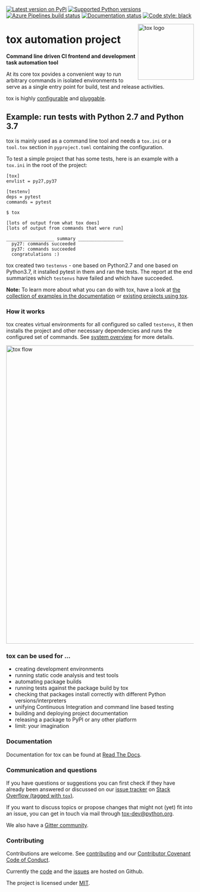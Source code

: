 [![Latest version on
PyPi](https://badge.fury.io/py/tox.svg)](https://badge.fury.io/py/tox)
[![Supported Python
versions](https://img.shields.io/pypi/pyversions/tox.svg)](https://pypi.org/project/tox/)
[![Azure Pipelines build
status](https://dev.azure.com/toxdev/tox/_apis/build/status/tox%20ci?branchName=master)](https://dev.azure.com/toxdev/tox/_build/latest?definitionId=9&branchName=master)
[![Documentation
status](https://readthedocs.org/projects/tox/badge/?version=latest&style=flat-square)](https://tox.readthedocs.io/en/latest/?badge=latest)
[![Code style:
black](https://img.shields.io/badge/code%20style-black-000000.svg)](https://github.com/python/black)

<a href="https://tox.readthedocs.io">
    <img src="https://raw.githubusercontent.com/tox-dev/tox/master/docs/_static/img/tox.png"
         alt="tox logo"
         height="150px"
         align="right">
</a>

# tox automation project

**Command line driven CI frontend and development task automation tool**

At its core tox povides a convenient way to run arbitrary commands in
isolated environments to serve as a single entry point for build, test
and release activities.

tox is highly
[configurable](https://tox.readthedocs.io/en/latest/config.html) and
[pluggable](https://tox.readthedocs.io/en/latest/plugins.html).

## Example: run tests with Python 2.7 and Python 3.7

tox is mainly used as a command line tool and needs a `tox.ini` or a
`tool.tox` section in `pyproject.toml` containing the configuration.

To test a simple project that has some tests, here is an example with
a `tox.ini` in the root of the project:

``` {.sourceCode .ini}
[tox]
envlist = py27,py37

[testenv]
deps = pytest
commands = pytest
```

``` {.sourceCode .console}
$ tox

[lots of output from what tox does]
[lots of output from commands that were run]

__________________ summary _________________
  py27: commands succeeded
  py37: commands succeeded
  congratulations :)
```

tox created two ``testenvs`` - one based on Python2.7 and one based on
Python3.7, it installed pytest in them and ran the tests. The report at
the end summarizes which ``testenvs`` have failed and which have
succeeded.

**Note:** To learn more about what you can do with tox, have a look at
[the collection of examples in the
documentation](https://tox.readthedocs.io/en/latest/examples.html)
or [existing projects using
tox](https://github.com/search?l=INI&q=tox.ini+in%3Apath&type=Code).

### How it works

tox creates virtual environments for all configured so called
``testenvs``, it then installs the project and other necessary
dependencies and runs the configured set of commands. See [system
overview](https://tox.readthedocs.io/en/latest/#system-overview) for
more details.

<a href="https://tox.readthedocs.io/en/latest/#system-overview">
    <img src="https://raw.githubusercontent.com/tox-dev/tox/master/docs/img/tox_flow.png"
         alt="tox flow"
         width="800px"
         align="center">
</a>

### tox can be used for ...

-   creating development environments
-   running static code analysis and test tools
-   automating package builds
-   running tests against the package build by tox
-   checking that packages install correctly with different Python
    versions/interpreters
-   unifying Continuous Integration and command line based testing
-   building and deploying project documentation
-   releasing a package to PyPI or any other platform
-   limit: your imagination

### Documentation

Documentation for tox can be found at [Read The Docs](https://tox.readthedocs.org).

### Communication and questions

If you have questions or suggestions you can first check if they have already
been answered or discussed on our [issue tracker](https://github.com/tox-dev/tox/issues?utf8=%E2%9C%93&q=is%3Aissue+sort%3Aupdated-desc+label%3A%22type%3Aquestion+%3Agrey_question%3A%22+)
on [Stack Overflow (tagged with `tox`)](https://stackoverflow.com/questions/tagged/tox).

If you want to discuss topics or propose changes that might not (yet)
fit into an issue, you can get in touch via mail through
<tox-dev@python.org>.

We also have a [Gitter community](https://gitter.im/tox-dev/).

### Contributing

Contributions are welcome. See
[contributing](https://github.com/tox-dev/tox/blob/master/CONTRIBUTING.rst)
and our [Contributor Covenant Code of
Conduct](https://github.com/tox-dev/tox/blob/master/CODE_OF_CONDUCT.md).

Currently the [code](https://github.com/tox-dev/tox) and the
[issues](https://github.com/tox-dev/tox/issues) are hosted on Github.

The project is licensed under
[MIT](https://github.com/tox-dev/tox/blob/master/LICENSE).
